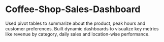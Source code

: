 # Coffee-Shop-Sales-Dashboard
Used pivot tables to summarize about the product, peak hours and customer preferences.
Built dynamic dashboards to visualize key metrics like revenue by category, daily sales and location-wise performance.
